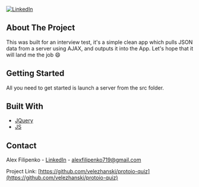 [![LinkedIn][linkedin-shield]][linkedin-url]

## About The Project
This was built for an interview test, it's a simple clean app which pulls JSON data from a server using AJAX, and outputs it into the App. Let's hope that it will land me the job :smile:

## Getting Started
All you need to get started is launch a server from the src folder. 

## Built With
* [JQuery](https://jquery.com)
* [JS](https://www.javascript.com)

## Contact
Alex Filipenko - [LinkedIn](https://www.linkedin.com/in/afilipenko) - alexfilipenko719@gmail.com

Project Link: [https://github.com/velezhanski/protoio-quiz](https://github.com/velezhanski/protoio-quiz)


<!-- LINKS -->
[linkedin-shield]: https://img.shields.io/badge/-LinkedIn-black.svg?style=flat-square&logo=linkedin&colorB=555
[linkedin-url]: https://linkedin.com/in/afilipenko
